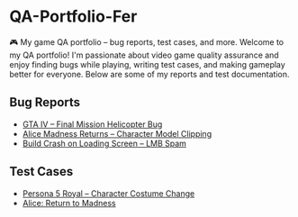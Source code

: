 # QA-Portfolio-Fer
🎮 My game QA portfolio – bug reports, test cases, and more.
Welcome to my QA portfolio! I'm passionate about video game quality assurance and enjoy finding bugs while playing, writing test cases, and making gameplay better for everyone. Below are some of my reports and test documentation.
## Bug Reports
- [GTA IV – Final Mission Helicopter Bug](https://github.com/ferduran23/QA-Portfolio-Fer/blob/f13a09e38c903711eca7219c4e74ce277a302f40/bug-reports/BR-GTA4-001_final_mission_camera_glitch.md)
- [Alice Madness Returns – Character Model Clipping](https://phoebed298-1750996512500.atlassian.net/browse/QABGT-11?atlOrigin=eyJpIjoiOTkyMDIzMjcyMjhmNGM5OTk3NDhkNDQ0OTE2MTgzN2IiLCJwIjoiaiJ9)
- [Build Crash on Loading Screen – LMB Spam](https://phoebed298-1750996512500.atlassian.net/browse/QABGT-9?atlOrigin=eyJpIjoiNmY5YWRjMjk5NTA2NDk4YjgwNzI0ZjBmNGRhZDlhMDIiLCJwIjoiaiJ9)
## Test Cases
- [Persona 5 Royal – Character Costume Change](https://github.com/ferduran23/QA-Portfolio-Fer/blob/7fcff482796b5a6e62ef6ef32564b8f1063be9ae/test-cases/costume_change_test.md)
- [Alice: Return to Madness](https://github.com/ferduran23/QA-Portfolio-Fer/blob/f0a7eade4704686fdcecdf974d9764ca24eaa97e/test-cases/weapon_clipping_test.md)
